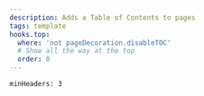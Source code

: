 ```yaml
---
description: Adds a Table of Contents to pages
tags: template
hooks.top:
  where: 'not pageDecoration.disableTOC'
  # Show all the way at the top
  order: 0
---
```

```toc
minHeaders: 3
```
